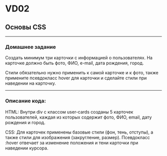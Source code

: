 # VD02
 ## Основы CSS

---

### Домашнее задание

Создать минимум три карточки с информацией о пользователях. На карточке должно быть фото, ФИО, e-mail, дата рождения, город.

Стили обязательно нужно применить к самой карточке и к фото, также примените псевдокласс hover для карточки и сделайте стили при наведении на карточку.

---
### Описание кода:

HTML: Внутри div с классом user-cards созданы 5 карточек пользователей, каждая из которых содержит фото, ФИО, email, дату рождения и город.

CSS: Для карточек применены базовые стили (фон, тень, отступы), а также стили для изображения (закругление, размер). Псевдокласс :hover отвечает за изменение положения и тени карточки при наведении курсора.